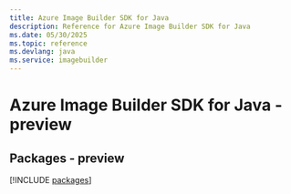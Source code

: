 ```yaml
---
title: Azure Image Builder SDK for Java
description: Reference for Azure Image Builder SDK for Java
ms.date: 05/30/2025
ms.topic: reference
ms.devlang: java
ms.service: imagebuilder
---
```

# Azure Image Builder SDK for Java - preview
## Packages - preview
[!INCLUDE [packages](image-builder-index.md)]